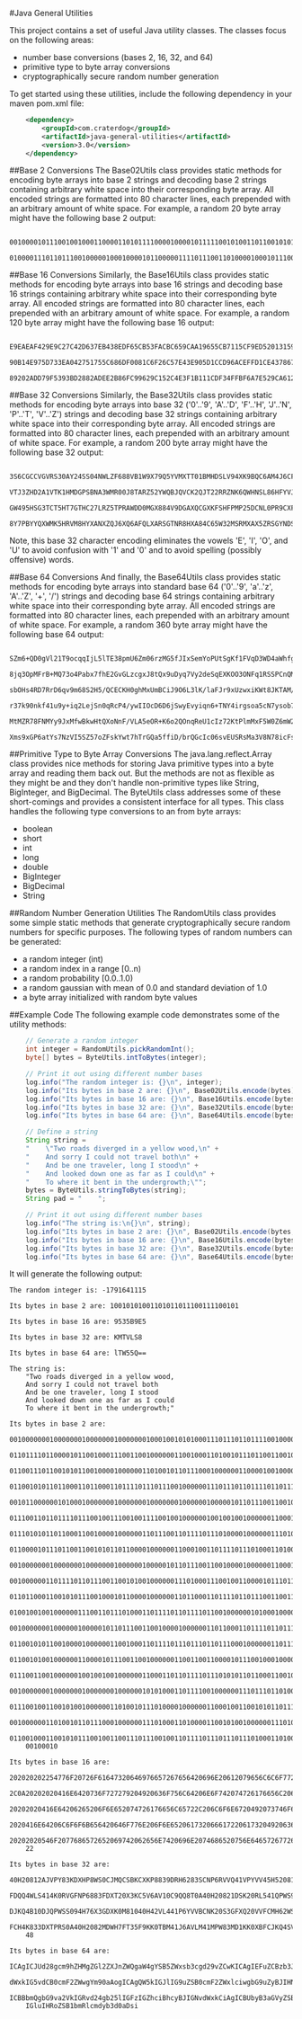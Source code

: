 #Java General Utilities

This project contains a set of useful Java utility classes. The classes focus on the following areas:

 * number base conversions (bases 2, 16, 32, and 64)
 * primitive type to byte array conversions
 * cryptographically secure random number generation

To get started using these utilities, include the following dependency in your maven pom.xml file:

```xml
    <dependency>
        <groupId>com.craterdog</groupId>
        <artifactId>java-general-utilities</artifactId>
        <version>3.0</version>
    </dependency>
```

##Base 2 Conversions
The Base02Utils class provides static methods for encoding byte arrays into base 2 strings and decoding base 2 strings containing arbitrary white space into their corresponding byte array. All encoded strings are formatted into 80 character lines, each prepended with an arbitrary amount of white space. For example, a random 20 byte array might have the following base 2 output:

        00100001011100100100011000011010111100001000010111110010100110110010101000110101
        01000011101101110010000010001000010110000011110111001101000010001011100011010011

##Base 16 Conversions
Similarly, the Base16Utils class provides static methods for encoding byte arrays into base 16 strings and decoding base 16 strings containing arbitrary white space into their corresponding byte array. All encoded strings are formatted into 80 character lines, each prepended with an arbitrary amount of white space. For example, a random 120 byte array might have the following base 16 output:

        E9EAEAF429E9C27C42D637EB438EDF65CB53FACBC659CAA19655CB7115CF9ED520131598527B03C6
        90B14E975D733EA042751755C686DF0081C6F26C57E43E905D1CCD96ACEFFD1CE437867B53FE31DC
        89202ADD79F5393BD2882ADEE2B86FC99629C152C4E3F1B111CDF34FFBF6A7E529CA612265B91832

##Base 32 Conversions
Similarly, the Base32Utils class provides static methods for encoding byte arrays into base 32 ('0'..'9', 'A'..'D', 'F'..'H', 'J'..'N', 'P'..'T', 'V'..'Z') strings and decoding base 32 strings containing arbitrary white space into their corresponding byte array. All encoded strings are formatted into 80 character lines, each prepended with an arbitrary amount of white space. For example, a random 200 byte array might have the following base 32 output:

        3S6CGCCVGVRS30AY24SS04NWLZF688VB1W9X79Q5YVMXTT01BMHDSLV94XK9BQC6AM4J6CFFNNAT42GD
        VTJ3ZHD2A1VTK1HMDGPSBNA3WMR00J8TARZ52YWQBJQVCK2QJT22RRZNK6QWHNSL86HFYVJFMAH7MB2Y
        GW495HSG3TCT5HT7GTHC27LRZ5TPRAWDD0MGX884V9DGAXQCGXKFSHFPMP25DCNL0PR9CXF5QN2K3V3V
        8Y7PBYYQXWMK5HRVM8HYXANXZQJ6XQ6AFQLXARSGTNR8HXA84C65W32MSRMXAX5ZRSGYNDS0MBA0XSAY

Note, this base 32 character encoding eliminates the vowels 'E', 'I', 'O', and 'U' to avoid confusion with '1' and '0' and to avoid spelling (possibly offensive) words.

##Base 64 Conversions
And finally, the Base64Utils class provides static methods for encoding byte arrays into standard base 64 ('0'..'9', 'a'..'z', 'A'..'Z', '+', '/') strings and decoding base 64 strings containing arbitrary white space into their corresponding byte array. All encoded strings are formatted into 80 character lines, each prepended with an arbitrary amount of white space. For example, a random 360 byte array might have the following base 64 output:

        SZm6+QD0gVl21T9ocqqIjL5lTE38pmU6Zm06rzMG5fJIxSemYoPUtSgKf1FVqD3WD4aWhfgHpn2aSYmI
        8jq3OpMFrB+MQ73o4Pabx7fhE2GvGLzcgxJ8tQx9uDyq7Vy2deSqEXKOO3ONFq1RSSPCnQMKn8rjVJMu
        sbOHs4RD7RrD6qv9m68S2H5/QCECKH0ghMxUmBCiJ9O6L3lK/laFJr9xUzwxiKWt8JKTAM/u6azvJ6aX
        r37k90nkf41u9y+iq2LejSn0qRcP4/ywIIOcD6D6jSwyEvyiqn6+TNY4irgsoa5cN7ysob73hOsHnrUU
        MtMZR78FNMYy9JxMfwBkwHtQXoNnF/VLA5eOR+K6o2QOnqReU1cIz72KtPlmMxF5W0Z6mW2w52EuGkzQ
        Xms9xGP6atYs7NzVI5SZ57oZFskYwt7hTrGQa5ffiD/brQGcIc06svEUSRsMa3V8N78icFsyV3IxaSFH

##Primitive Type to Byte Array Conversions
The java.lang.reflect.Array class provides nice methods for storing Java primitive types into a byte array and reading them back out.  But the methods are not as flexible as they might be and they don't handle non-primitive types like String, BigInteger, and BigDecimal. The ByteUtils class addresses some of these short-comings and provides a consistent interface for all types. This class handles the following type conversions to an from byte arrays:

 * boolean
 * short
 * int
 * long
 * double
 * BigInteger
 * BigDecimal
 * String

##Random Number Generation Utilities
The RandomUtils class provides some simple static methods that generate cryptographically secure random numbers for specific purposes. The following types of random numbers can be generated:

 * a random integer (int)
 * a random index in a range [0..n)
 * a random probability [0.0..1.0)
 * a random gaussian with mean of 0.0 and standard deviation of 1.0
 * a byte array initialized with random byte values

##Example Code
The following example code demonstrates some of the utility methods:

```java
    // Generate a random integer
    int integer = RandomUtils.pickRandomInt();
    byte[] bytes = ByteUtils.intToBytes(integer);

    // Print it out using different number bases
    log.info("The random integer is: {}\n", integer);
    log.info("Its bytes in base 2 are: {}\n", Base02Utils.encode(bytes));
    log.info("Its bytes in base 16 are: {}\n", Base16Utils.encode(bytes));
    log.info("Its bytes in base 32 are: {}\n", Base32Utils.encode(bytes));
    log.info("Its bytes in base 64 are: {}\n", Base64Utils.encode(bytes));

    // Define a string
    String string =
    "    \"Two roads diverged in a yellow wood,\n" +
    "    And sorry I could not travel both\n" +
    "    And be one traveler, long I stood\n" +
    "    And looked down one as far as I could\n" +
    "    To where it bent in the undergrowth;\"";
    bytes = ByteUtils.stringToBytes(string);
    String pad = "    ";

    // Print it out using different number bases
    log.info("The string is:\n{}\n", string);
    log.info("Its bytes in base 2 are: {}\n", Base02Utils.encode(bytes, pad));
    log.info("Its bytes in base 16 are: {}\n", Base16Utils.encode(bytes, pad));
    log.info("Its bytes in base 32 are: {}\n", Base32Utils.encode(bytes, pad));
    log.info("Its bytes in base 64 are: {}\n", Base64Utils.encode(bytes, pad));
```

It will generate the following output:

    The random integer is: -1791641115
    
    Its bytes in base 2 are: 10010101001101011011100111100101
    
    Its bytes in base 16 are: 9535B9E5
    
    Its bytes in base 32 are: KMTVLS8
    
    Its bytes in base 64 are: lTW55Q==
    
    The string is:
        "Two roads diverged in a yellow wood,
        And sorry I could not travel both
        And be one traveler, long I stood
        And looked down one as far as I could
        To where it bent in the undergrowth;"
    
    Its bytes in base 2 are: 
        00100000001000000010000000100000001000100101010001110111011011110010000001110010
        01101111011000010110010001110011001000000110010001101001011101100110010101110010
        01100111011001010110010000100000011010010110111000100000011000010010000001111001
        01100101011011000110110001101111011101110010000001110111011011110110111101100100
        00101100000010100010000000100000001000000010000001000001011011100110010000100000
        01110011011011110111001001110010011110010010000001001001001000000110001101101111
        01110101011011000110010000100000011011100110111101110100001000000111010001110010
        01100001011101100110010101101100001000000110001001101111011101000110100000001010
        00100000001000000010000000100000010000010110111001100100001000000110001001100101
        00100000011011110110111001100101001000000111010001110010011000010111011001100101
        01101100011001010111001000101100001000000110110001101111011011100110011100100000
        01001001001000000111001101110100011011110110111101100100000010100010000000100000
        00100000001000000100000101101110011001000010000001101100011011110110111101101011
        01100101011001000010000001100100011011110111011101101110001000000110111101101110
        01100101001000000110000101110011001000000110011001100001011100100010000001100001
        01110011001000000100100100100000011000110110111101110101011011000110010000001010
        00100000001000000010000000100000010101000110111100100000011101110110100001100101
        01110010011001010010000001101001011101000010000001100010011001010110111001110100
        00100000011010010110111000100000011101000110100001100101001000000111010101101110
        01100100011001010111001001100111011100100110111101110111011101000110100000111011
        00100010
    
    Its bytes in base 16 are: 
        202020202254776F20726F61647320646976657267656420696E20612079656C6C6F7720776F6F64
        2C0A20202020416E6420736F727279204920636F756C64206E6F742074726176656C20626F74680A
        20202020416E64206265206F6E652074726176656C65722C206C6F6E6720492073746F6F640A2020
        2020416E64206C6F6F6B656420646F776E206F6E6520617320666172206173204920636F756C640A
        20202020546F2077686572652069742062656E7420696E2074686520756E64657267726F7774683B
        22
    
    Its bytes in base 32 are: 
        40H20812AJVPY83KDXHP8WS0CJMQCSBKCXKP8839DRH6283SCNP6RVVQ41VPYVV45H520810410PWS10
        FDQQ4WLS414K0RVGFNP6883FDXT20X3KC5V6AV10C9QQ8T0A40H20821DSK20RL541QPWS90FJS62XL5
        DJKQ4B10DJQPWSS094H76X3GDXK0M81040H42VL441P6YVVBCNK20S3GFXQ20VVFCMH62WS0CSHQ4831
        FCH4K833DXTPRS0A40H2082MDWH7FT35F9KK0TBM41J6AVLM41MPW83MD1KK0XBFCJKQ4SVKDXVQ8T1V
        48
    
    Its bytes in base 64 are: 
        ICAgICJUd28gcm9hZHMgZGl2ZXJnZWQgaW4gYSB5ZWxsb3cgd29vZCwKICAgIEFuZCBzb3JyeSBJIGNv
        dWxkIG5vdCB0cmF2ZWwgYm90aAogICAgQW5kIGJlIG9uZSB0cmF2ZWxlciwgbG9uZyBJIHN0b29kCiAg
        ICBBbmQgbG9va2VkIGRvd24gb25lIGFzIGZhciBhcyBJIGNvdWxkCiAgICBUbyB3aGVyZSBpdCBiZW50
        IGluIHRoZSB1bmRlcmdyb3d0aDsi
    

